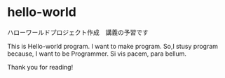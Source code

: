 # hello-world
ハローワールドプロジェクト作成　講義の予習です

This is Hello-world program. I want to make program.
So,I stusy program because, I want to be Programmer.
Si vis pacem, para bellum.

Thank you for reading!

